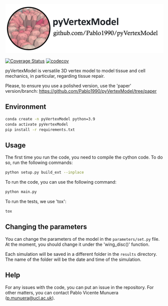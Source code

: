 ![logo.png](logo.png)

[![Coverage Status](https://coveralls.io/repos/github/Pablo1990/pyVertexModel/badge.svg?branch=main)](https://coveralls.io/github/Pablo1990/pyVertexModel?branch=main)
[![codecov](https://codecov.io/gh/Pablo1990/pyVertexModel/graph/badge.svg?token=AKGWS79Z61)](https://codecov.io/gh/Pablo1990/pyVertexModel)

pyVertexModel is versatile 3D vertex model to model tissue and cell mechanics, in particular, regarding tissue repair.

Please, to ensure you use a polished version, use the 'paper' version/branch: https://github.com/Pablo1990/pyVertexModel/tree/paper 

## Environment

```bash
conda create -n pyVertexModel python=3.9
conda activate pyVertexModel
pip install -r requirements.txt
```

## Usage
The first time you run the code, you need to compile the cython code. To do so, run the following commands:
```bash
python setup.py build_ext --inplace
```

To run the code, you can use the following command:
```bash
python main.py
```

To run the tests, we use 'tox':
```bash
tox
```

## Changing the parameters
You can change the parameters of the model in the `parameters/set.py` file. At the moment, you should change it under 
the 'wing_disc()' function.

Each simulation will be saved in a different folder in the `results` directory. The name of the folder will be the date and time of the simulation.

## Help

For any issues with the code, you can put an issue in the repository.
For other matters, you can contact Pablo Vicente Munuera (p.munuera@ucl.ac.uk).

